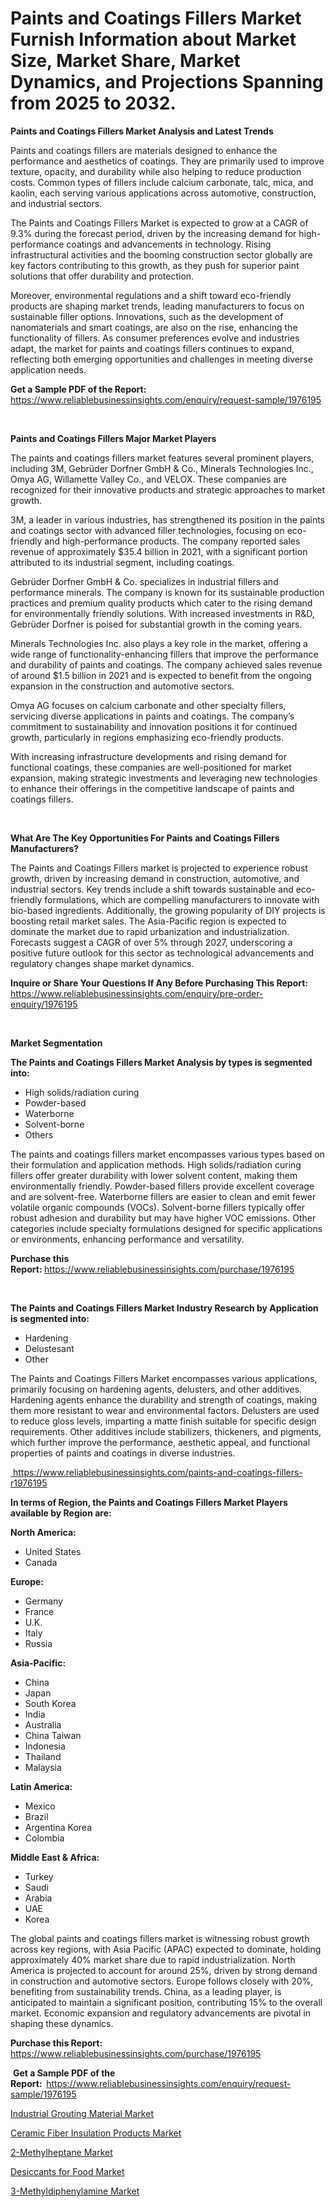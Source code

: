 <p><h1>Paints and Coatings Fillers Market Furnish Information about Market Size, Market Share, Market Dynamics, and Projections Spanning from 2025 to 2032.</h1></p><p><strong>Paints and Coatings Fillers Market Analysis and Latest Trends</strong></p>
<p><p>Paints and coatings fillers are materials designed to enhance the performance and aesthetics of coatings. They are primarily used to improve texture, opacity, and durability while also helping to reduce production costs. Common types of fillers include calcium carbonate, talc, mica, and kaolin, each serving various applications across automotive, construction, and industrial sectors.</p><p>The Paints and Coatings Fillers Market is expected to grow at a CAGR of 9.3% during the forecast period, driven by the increasing demand for high-performance coatings and advancements in technology. Rising infrastructural activities and the booming construction sector globally are key factors contributing to this growth, as they push for superior paint solutions that offer durability and protection.</p><p>Moreover, environmental regulations and a shift toward eco-friendly products are shaping market trends, leading manufacturers to focus on sustainable filler options. Innovations, such as the development of nanomaterials and smart coatings, are also on the rise, enhancing the functionality of fillers. As consumer preferences evolve and industries adapt, the market for paints and coatings fillers continues to expand, reflecting both emerging opportunities and challenges in meeting diverse application needs.</p></p>
<p><strong>Get a Sample PDF of the Report:&nbsp;</strong> <a href="https://www.reliablebusinessinsights.com/enquiry/request-sample/1976195?utm_campaign=118&utm_medium=2&utm_source=Github&utm_content=ia&utm_term=03042025&utm_id=paints-and-coatings-fillers">https://www.reliablebusinessinsights.com/enquiry/request-sample/1976195</a></p>
<p>&nbsp;</p>
<p><strong>Paints and Coatings Fillers Major Market Players</strong></p>
<p><p>The paints and coatings fillers market features several prominent players, including 3M, Gebrüder Dorfner GmbH & Co., Minerals Technologies Inc., Omya AG, Willamette Valley Co., and VELOX. These companies are recognized for their innovative products and strategic approaches to market growth.</p><p>3M, a leader in various industries, has strengthened its position in the paints and coatings sector with advanced filler technologies, focusing on eco-friendly and high-performance products. The company reported sales revenue of approximately $35.4 billion in 2021, with a significant portion attributed to its industrial segment, including coatings.</p><p>Gebrüder Dorfner GmbH & Co. specializes in industrial fillers and performance minerals. The company is known for its sustainable production practices and premium quality products which cater to the rising demand for environmentally friendly solutions. With increased investments in R&D, Gebrüder Dorfner is poised for substantial growth in the coming years.</p><p>Minerals Technologies Inc. also plays a key role in the market, offering a wide range of functionality-enhancing fillers that improve the performance and durability of paints and coatings. The company achieved sales revenue of around $1.5 billion in 2021 and is expected to benefit from the ongoing expansion in the construction and automotive sectors.</p><p>Omya AG focuses on calcium carbonate and other specialty fillers, servicing diverse applications in paints and coatings. The company’s commitment to sustainability and innovation positions it for continued growth, particularly in regions emphasizing eco-friendly products.</p><p>With increasing infrastructure developments and rising demand for functional coatings, these companies are well-positioned for market expansion, making strategic investments and leveraging new technologies to enhance their offerings in the competitive landscape of paints and coatings fillers.</p></p>
<p>&nbsp;</p>
<p><strong>What Are The Key Opportunities For Paints and Coatings Fillers Manufacturers?</strong></p>
<p><p>The Paints and Coatings Fillers market is projected to experience robust growth, driven by increasing demand in construction, automotive, and industrial sectors. Key trends include a shift towards sustainable and eco-friendly formulations, which are compelling manufacturers to innovate with bio-based ingredients. Additionally, the growing popularity of DIY projects is boosting retail market sales. The Asia-Pacific region is expected to dominate the market due to rapid urbanization and industrialization. Forecasts suggest a CAGR of over 5% through 2027, underscoring a positive future outlook for this sector as technological advancements and regulatory changes shape market dynamics.</p></p>
<p><strong>Inquire or Share Your Questions If Any Before Purchasing This Report:</strong> <a href="https://www.reliablebusinessinsights.com/enquiry/pre-order-enquiry/1976195?utm_campaign=118&utm_medium=2&utm_source=Github&utm_content=ia&utm_term=03042025&utm_id=paints-and-coatings-fillers">https://www.reliablebusinessinsights.com/enquiry/pre-order-enquiry/1976195</a></p>
<p>&nbsp;</p>
<p><strong>Market Segmentation</strong></p>
<p><strong>The Paints and Coatings Fillers Market Analysis by types is segmented into:</strong></p>
<p><ul><li>High solids/radiation curing</li><li>Powder-based</li><li>Waterborne</li><li>Solvent-borne</li><li>Others</li></ul></p>
<p><p>The paints and coatings fillers market encompasses various types based on their formulation and application methods. High solids/radiation curing fillers offer greater durability with lower solvent content, making them environmentally friendly. Powder-based fillers provide excellent coverage and are solvent-free. Waterborne fillers are easier to clean and emit fewer volatile organic compounds (VOCs). Solvent-borne fillers typically offer robust adhesion and durability but may have higher VOC emissions. Other categories include specialty formulations designed for specific applications or environments, enhancing performance and versatility.</p></p>
<p><strong>Purchase this Report:&nbsp;</strong><a href="https://www.reliablebusinessinsights.com/purchase/1976195?utm_campaign=118&utm_medium=2&utm_source=Github&utm_content=ia&utm_term=03042025&utm_id=paints-and-coatings-fillers">https://www.reliablebusinessinsights.com/purchase/1976195</a></p>
<p>&nbsp;</p>
<p><strong>The Paints and Coatings Fillers Market Industry Research by Application is segmented into:</strong></p>
<p><ul><li>Hardening</li><li>Delustesant</li><li>Other</li></ul></p>
<p><p>The Paints and Coatings Fillers Market encompasses various applications, primarily focusing on hardening agents, delusters, and other additives. Hardening agents enhance the durability and strength of coatings, making them more resistant to wear and environmental factors. Delusters are used to reduce gloss levels, imparting a matte finish suitable for specific design requirements. Other additives include stabilizers, thickeners, and pigments, which further improve the performance, aesthetic appeal, and functional properties of paints and coatings in diverse industries.</p></p>
<p><a href="https://www.reliablebusinessinsights.com/paints-and-coatings-fillers-r1976195?utm_campaign=118&utm_medium=2&utm_source=Github&utm_content=ia&utm_term=03042025&utm_id=paints-and-coatings-fillers">&nbsp;https://www.reliablebusinessinsights.com/paints-and-coatings-fillers-r1976195</a></p>
<p><strong>In terms of Region, the Paints and Coatings Fillers Market Players available by Region are:</strong></p>
<p>
    <p> <strong> North America: </strong>
        <ul>
            <li>United States</li>
            <li>Canada</li>
        </ul>
        </p> 
    <p> <strong> Europe: </strong>
        <ul>
            <li>Germany</li>
            <li>France</li>
            <li>U.K.</li>
            <li>Italy</li>
            <li>Russia</li>
        </ul>
        </p> 
    <p> <strong> Asia-Pacific: </strong>
        <ul>
            <li>China</li>
            <li>Japan</li>
            <li>South Korea</li>
            <li>India</li>
            <li>Australia</li>
            <li>China Taiwan</li>
            <li>Indonesia</li>
            <li>Thailand</li>
            <li>Malaysia</li>
        </ul>
        </p> 
    <p> <strong> Latin America: </strong>
        <ul>
            <li>Mexico</li>
            <li>Brazil</li>
            <li>Argentina Korea</li>
            <li>Colombia</li>
        </ul>
        </p> 
    <p> <strong> Middle East & Africa: </strong>
        <ul>
            <li>Turkey</li>
            <li>Saudi</li>
            <li>Arabia</li>
            <li>UAE</li>
            <li>Korea</li>
        </ul>
    </p>
    </p>
<p><p>The global paints and coatings fillers market is witnessing robust growth across key regions, with Asia Pacific (APAC) expected to dominate, holding approximately 40% market share due to rapid industrialization. North America is projected to account for around 25%, driven by strong demand in construction and automotive sectors. Europe follows closely with 20%, benefiting from sustainability trends. China, as a leading player, is anticipated to maintain a significant position, contributing 15% to the overall market. Economic expansion and regulatory advancements are pivotal in shaping these dynamics.</p></p>
<p><strong>Purchase this Report: </strong><a href="https://www.reliablebusinessinsights.com/purchase/1976195?utm_campaign=118&utm_medium=2&utm_source=Github&utm_content=ia&utm_term=03042025&utm_id=paints-and-coatings-fillers">https://www.reliablebusinessinsights.com/purchase/1976195</a></p>
<p>&nbsp;<strong>Get a Sample PDF of the Report:&nbsp;&nbsp;</strong><a href="https://www.reliablebusinessinsights.com/enquiry/request-sample/1976195?utm_campaign=118&utm_medium=2&utm_source=Github&utm_content=ia&utm_term=03042025&utm_id=paints-and-coatings-fillers">https://www.reliablebusinessinsights.com/enquiry/request-sample/1976195</a></p>
<p><strong></strong></p>
<p><p><a href="https://github.com/wakerizaak8g/Market-Research-Report-List-1/blob/main/industrial-grouting-material-market.md?utm_campaign=118&utm_medium=2&utm_source=Github&utm_content=ia&utm_term=03042025&utm_id=paints-and-coatings-fillers">Industrial Grouting Material Market</a></p><p><a href="https://github.com/kaddahblejc/Market-Research-Report-List-1/blob/main/ceramic-fiber-insulation-products-market.md?utm_campaign=118&utm_medium=2&utm_source=Github&utm_content=ia&utm_term=03042025&utm_id=paints-and-coatings-fillers">Ceramic Fiber Insulation Products Market</a></p><p><a href="https://github.com/tanckfelli84/Market-Research-Report-List-1/blob/main/2-methylheptane-market.md?utm_campaign=118&utm_medium=2&utm_source=Github&utm_content=ia&utm_term=03042025&utm_id=paints-and-coatings-fillers">2-Methylheptane Market</a></p><p><a href="https://github.com/abidomamen/Market-Research-Report-List-1/blob/main/desiccants-for-food-market.md?utm_campaign=118&utm_medium=2&utm_source=Github&utm_content=ia&utm_term=03042025&utm_id=paints-and-coatings-fillers">Desiccants for Food Market</a></p><p><a href="https://github.com/leijavaagexo/Market-Research-Report-List-1/blob/main/3-methyldiphenylamine-market.md?utm_campaign=118&utm_medium=2&utm_source=Github&utm_content=ia&utm_term=03042025&utm_id=paints-and-coatings-fillers">3-Methyldiphenylamine Market</a></p></p>